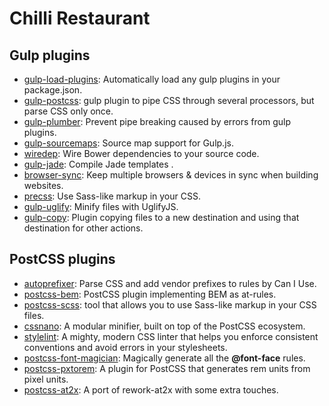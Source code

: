 # Chilli Restaurant

## Gulp plugins

* [gulp-load-plugins](https://www.npmjs.com/package/gulp-load-plugins): Automatically load any gulp plugins in your package.json.
* [gulp-postcss](https://www.npmjs.com/package/gulp-postcss/): gulp plugin to pipe CSS through several processors, but parse CSS only once.
* [gulp-plumber](https://www.npmjs.com/package/gulp-plumber): Prevent pipe breaking caused by errors from gulp plugins.
* [gulp-sourcemaps](https://www.npmjs.com/package/gulp-sourcemaps): Source map support for Gulp.js.
* [wiredep](https://www.npmjs.com/package/wiredep): Wire Bower dependencies to your source code.
* [gulp-jade](https://www.npmjs.com/package/gulp-jade): Compile Jade templates
.
* [browser-sync](https://github.com/Browsersync/browser-sync): Keep multiple browsers & devices in sync when building websites.
* [precss](https://github.com/jonathantneal/precss): Use Sass-like markup in your CSS.
* [gulp-uglify](https://www.npmjs.com/package/gulp-uglify): Minify files with UglifyJS.
* [gulp-copy](https://www.npmjs.com/package/gulp-copy): Plugin copying files to a new destination and using that destination for other actions.

## PostCSS plugins

* [autoprefixer](https://github.com/postcss/autoprefixer): Parse CSS and add vendor prefixes to rules by Can I Use.
* [postcss-bem](https://github.com/ileri/postcss-bem): PostCSS plugin implementing BEM as at-rules.
* [postcss-scss](https://github.com/jonathantneal/precss): tool that allows you to use Sass-like markup in your CSS files.
* [cssnano](https://github.com/ben-eb/cssnano): A modular minifier, built on top of the PostCSS ecosystem.
* [stylelint](https://github.com/stylelint/stylelint): A mighty, modern CSS linter that helps you enforce consistent conventions and avoid errors in your stylesheets.
* [postcss-font-magician](https://github.com/jonathantneal/postcss-font-magician): Magically generate all the __@font-face__ rules.
* [postcss-pxtorem](https://github.com/cuth/postcss-pxtorem): A plugin for PostCSS that generates rem units from pixel units.
* [postcss-at2x](https://github.com/simonsmith/postcss-at2x): A port of rework-at2x with some extra touches.
